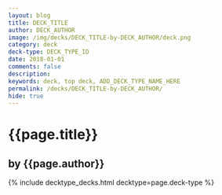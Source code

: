 ```yaml
---
layout: blog
title: DECK_TITLE
author: DECK_AUTHOR
image: /img/decks/DECK_TITLE-by-DECK_AUTHOR/deck.png
category: deck
deck-type: DECK_TYPE_ID
date: 2018-01-01
comments: false
description: 
keywords: deck, top deck, ADD_DECK_TYPE_NAME_HERE
permalink: /decks/DECK_TITLE-by-DECK_AUTHOR/
hide: true
---
```


# {{page.title}}
## by {{page.author}}



{% include decktype_decks.html decktype=page.deck-type %}